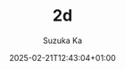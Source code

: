 ---
title: '2d'
description: (Galery description)
date: '2025-02-21T12:43:04+01:00'
draft: false
author: "Suzuka Ka"
menus: "main"
# categories: ["nature"]
# weight: 3
params:
#   private: false
  featured: true
#   featured_image: azzedine-rouichi-ZS_XuDZmxpM-unsplash.jpg
#   theme: dark
#   sort_order: desc
#   sort_by: Name # Exif.Date
# resources:
#   - src: azzedine-rouichi-ZS_XuDZmxpM-unsplash.jpg
#     params:
#       cover: true

# title – title of the album, shown in the album list and on the album page.
# date – album date, used for sorting (newest first).
# description – description shown on the album page. Rendered as markdown to enable adding links and some formatting.
# weight – can be used to adjust sort order.
# params.featured_image – name of the image file used for the album thumbnail. If not set, the first image which contains feature in its filename is used, otherwise the first image in the album.
# params.private – if set to true, this album is not shown in the album overview and is excluded from RSS feeds.
# params.featured – if set to true, this album is featured on the homepage (even if private).
# params.sort_by – property used for sorting images in an album. Default is Name (filename), but can also be Date.
# params.sort_order – sort order. Default is asc.
# params.theme – color theme for this page. Defaults to defaultTheme from configuration.
---